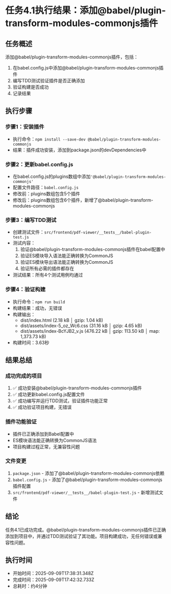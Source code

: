 # 任务4.1执行结果：添加@babel/plugin-transform-modules-commonjs插件

## 任务概述
添加@babel/plugin-transform-modules-commonjs插件，包括：
1. 在babel.config.js中添加@babel/plugin-transform-modules-commonjs插件
2. 编写TDD测试验证插件是否正确添加
3. 验证构建是否成功
4. 记录结果

## 执行步骤

### 步骤1：安装插件
- 执行命令：`npm install --save-dev @babel/plugin-transform-modules-commonjs`
- 结果：插件成功安装，添加到package.json的devDependencies中

### 步骤2：更新babel.config.js
- 在babel.config.js的plugins数组中添加`'@babel/plugin-transform-modules-commonjs'`
- 配置文件路径：`babel.config.js`
- 修改前：plugins数组包含5个插件
- 修改后：plugins数组包含6个插件，新增了@babel/plugin-transform-modules-commonjs

### 步骤3：编写TDD测试
- 创建测试文件：`src/frontend/pdf-viewer/__tests__/babel-plugin-test.js`
- 测试内容：
  1. 验证@babel/plugin-transform-modules-commonjs插件在babel配置中
  2. 验证ES模块导入语法能正确转换为CommonJS
  3. 验证ES模块导出语法能正确转换为CommonJS
  4. 验证所有必需的插件都存在
- 测试结果：所有4个测试用例均通过

### 步骤4：验证构建
- 执行命令：`npm run build`
- 构建结果：成功，无错误
- 构建输出：
  - dist/index.html (2.18 kB │ gzip: 1.04 kB)
  - dist/assets/index-5_oz_Wc6.css (31.16 kB │ gzip: 4.65 kB)
  - dist/assets/index-BcYJB2_v.js (476.22 kB │ gzip: 113.50 kB │ map: 1,373.73 kB)
- 构建时间：3.63秒

## 结果总结

### 成功完成的项目
1. ✅ 成功安装@babel/plugin-transform-modules-commonjs插件
2. ✅ 成功更新babel.config.js配置文件
3. ✅ 成功编写并运行TDD测试，验证插件功能正常
4. ✅ 成功验证项目构建，无错误

### 插件功能验证
- 插件已正确添加到Babel配置中
- ES模块语法能正确转换为CommonJS语法
- 项目构建过程正常，无兼容性问题

### 文件变更
1. `package.json` - 添加了@babel/plugin-transform-modules-commonjs依赖
2. `babel.config.js` - 添加了@babel/plugin-transform-modules-commonjs插件配置
3. `src/frontend/pdf-viewer/__tests__/babel-plugin-test.js` - 新增测试文件

## 结论
任务4.1已成功完成。@babel/plugin-transform-modules-commonjs插件已正确添加到项目中，并通过TDD测试验证了其功能。项目构建成功，无任何错误或兼容性问题。

## 执行时间
- 开始时间：2025-09-09T17:38:31.348Z
- 完成时间：2025-09-09T17:42:32.733Z
- 总耗时：约4分钟